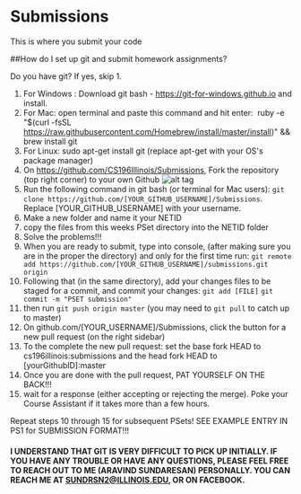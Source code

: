 # Submissions
This is where you submit your code 

##How do I set up git and submit homework assignments?

Do you have git? If yes, skip 1.

1. For Windows : Download git bash - https://git-for-windows.github.io and install.
2. For Mac: open terminal and paste this command and hit enter:  ruby -e "$(curl -fsSL https://raw.githubusercontent.com/Homebrew/install/master/install)" && brew install git
3. For Linux: sudo apt-get install git (replace apt-get with your OS's package manager)
4. On https://github.com/CS196Illinois/Submissions, Fork the repository (top right corner) to your own Github ![alt tag](http://i.imgur.com/ZsWvoKw.png)
5. Run the following command in git bash (or terminal for Mac users): ```git clone https://github.com/[YOUR_GITHUB_USERNAME]/Submissions```. Replace [YOUR_GITHUB_USERNAME] with your username.
6. Make a new folder and name it your NETID
7. copy the files from this weeks PSet directory into the NETID folder
8. Solve the problems!!!
9. When you are ready to submit, type into console, (after making sure you are in the proper the directory) and only for the first time run: ```git remote add https://github.com/[YOUR_GITHUB_USERNAME]/submissions.git origin```
10. Following that (in the same directory), add your changes files to be staged for a commit, and commit your changes:
```git add [FILE]```
```git commit -m "PSET submission"```
11. then run ```git push origin master``` (you may need to ```git pull``` to catch up to master)
12. On github.com/[YOUR_USERNAME]/Submissions, click the button for a new pull request (on the right sidebar) 
13. To the complete the new pull request: set the base fork HEAD to cs196illinois:submissions and the head fork HEAD to [yourGithubID]:master
14. Once you are done with the pull request, PAT YOURSELF ON THE BACK!!!
15. wait for a response (either accepting or rejecting the merge). Poke your Course Assistant if it takes more than a few hours.

Repeat steps 10 through 15 for subsequent PSets!
SEE EXAMPLE ENTRY IN PS1 for SUBMISSION FORMAT!!!

#### I UNDERSTAND THAT GIT IS VERY DIFFICULT TO PICK UP INITIALLY. IF YOU HAVE ANY TROUBLE OR HAVE ANY QUESTIONS, PLEASE FEEL FREE TO REACH OUT TO ME (ARAVIND SUNDARESAN) PERSONALLY. YOU CAN REACH ME AT SUNDRSN2@ILLINOIS.EDU, OR ON FACEBOOK.
